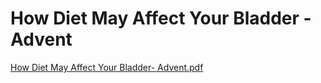 # How Diet May Affect Your Bladder - Advent

[How Diet May Affect Your Bladder- Advent.pdf](How%20Diet%20May%20Affect%20Your%20Bladder%20-%20Advent%2049637a54afad4dd292899807089b5cdf/How_Diet_May_Affect_Your_Bladder-_Advent.pdf)